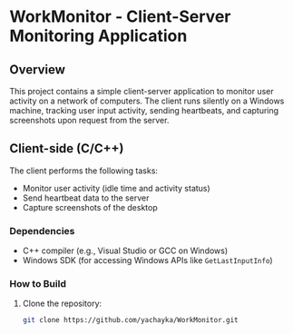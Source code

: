 # WorkMonitor - Client-Server Monitoring Application

## Overview

This project contains a simple client-server application to monitor user activity on a network of computers. The client runs silently on a Windows machine, tracking user input activity, sending heartbeats, and capturing screenshots upon request from the server.

## Client-side (C/C++)

The client performs the following tasks:
- Monitor user activity (idle time and activity status)
- Send heartbeat data to the server
- Capture screenshots of the desktop

### Dependencies

- C++ compiler (e.g., Visual Studio or GCC on Windows)
- Windows SDK (for accessing Windows APIs like `GetLastInputInfo`)

### How to Build

1. Clone the repository:
   ```bash
   git clone https://github.com/yachayka/WorkMonitor.git
